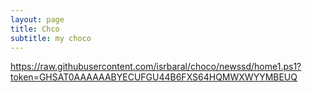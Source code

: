 ```yaml
---
layout: page
title: Chco
subtitle: my choco
---
```

https://raw.githubusercontent.com/isrbaral/choco/newssd/home1.ps1?token=GHSAT0AAAAAABYECUFGU44B6FXS64HQMWXWYYMBEUQ